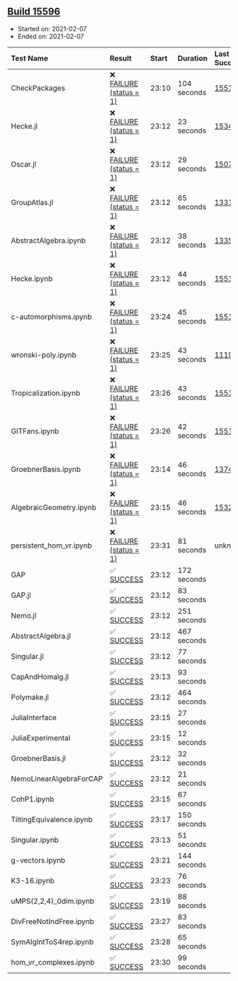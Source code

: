 ## [Build 15596](https://oscarci.mathematik.uni-kl.de/job/oscar/15596/)

* Started on: 2021-02-07
* Ended on: 2021-02-07

| Test Name    | Result | Start | Duration | Last Success | First Failure |
|:-------------|:-------|:------|:---------|:-------------|:--------------|
| CheckPackages | ❌ [FAILURE (status = 1)](https://oscarci.mathematik.uni-kl.de/job/oscar/15596/artifact/logs/build-15596/CheckPackages.log) | 23:10 | 104 seconds | [15514](https://oscarci.mathematik.uni-kl.de/job/oscar/15514/) | [15515](https://oscarci.mathematik.uni-kl.de/job/oscar/15515/) |
| Hecke.jl | ❌ [FAILURE (status = 1)](https://oscarci.mathematik.uni-kl.de/job/oscar/15596/artifact/logs/build-15596/Hecke.jl.log) | 23:12 | 23 seconds | [15344](https://oscarci.mathematik.uni-kl.de/job/oscar/15344/) | [15348](https://oscarci.mathematik.uni-kl.de/job/oscar/15348/) |
| Oscar.jl | ❌ [FAILURE (status = 1)](https://oscarci.mathematik.uni-kl.de/job/oscar/15596/artifact/logs/build-15596/Oscar.jl.log) | 23:12 | 29 seconds | [15079](https://oscarci.mathematik.uni-kl.de/job/oscar/15079/) | [15080](https://oscarci.mathematik.uni-kl.de/job/oscar/15080/) |
| GroupAtlas.jl | ❌ [FAILURE (status = 1)](https://oscarci.mathematik.uni-kl.de/job/oscar/15596/artifact/logs/build-15596/GroupAtlas.jl.log) | 23:12 | 65 seconds | [13311](https://oscarci.mathematik.uni-kl.de/job/oscar/13311/) | [13312](https://oscarci.mathematik.uni-kl.de/job/oscar/13312/) |
| AbstractAlgebra.ipynb | ❌ [FAILURE (status = 1)](https://oscarci.mathematik.uni-kl.de/job/oscar/15596/artifact/logs/build-15596/AbstractAlgebra.ipynb.log) | 23:12 | 38 seconds | [13355](https://oscarci.mathematik.uni-kl.de/job/oscar/13355/) | [13356](https://oscarci.mathematik.uni-kl.de/job/oscar/13356/) |
| Hecke.ipynb | ❌ [FAILURE (status = 1)](https://oscarci.mathematik.uni-kl.de/job/oscar/15596/artifact/logs/build-15596/Hecke.ipynb.log) | 23:12 | 44 seconds | [15514](https://oscarci.mathematik.uni-kl.de/job/oscar/15514/) | [15515](https://oscarci.mathematik.uni-kl.de/job/oscar/15515/) |
| c-automorphisms.ipynb | ❌ [FAILURE (status = 1)](https://oscarci.mathematik.uni-kl.de/job/oscar/15596/artifact/logs/build-15596/c-automorphisms.ipynb.log) | 23:24 | 45 seconds | [15514](https://oscarci.mathematik.uni-kl.de/job/oscar/15514/) | [15515](https://oscarci.mathematik.uni-kl.de/job/oscar/15515/) |
| wronski-poly.ipynb | ❌ [FAILURE (status = 1)](https://oscarci.mathematik.uni-kl.de/job/oscar/15596/artifact/logs/build-15596/wronski-poly.ipynb.log) | 23:25 | 43 seconds | [11192](https://oscarci.mathematik.uni-kl.de/job/oscar/11192/) | [11193](https://oscarci.mathematik.uni-kl.de/job/oscar/11193/) |
| Tropicalization.ipynb | ❌ [FAILURE (status = 1)](https://oscarci.mathematik.uni-kl.de/job/oscar/15596/artifact/logs/build-15596/Tropicalization.ipynb.log) | 23:26 | 43 seconds | [15514](https://oscarci.mathematik.uni-kl.de/job/oscar/15514/) | [15515](https://oscarci.mathematik.uni-kl.de/job/oscar/15515/) |
| GITFans.ipynb | ❌ [FAILURE (status = 1)](https://oscarci.mathematik.uni-kl.de/job/oscar/15596/artifact/logs/build-15596/GITFans.ipynb.log) | 23:26 | 42 seconds | [15514](https://oscarci.mathematik.uni-kl.de/job/oscar/15514/) | [15515](https://oscarci.mathematik.uni-kl.de/job/oscar/15515/) |
| GroebnerBasis.ipynb | ❌ [FAILURE (status = 1)](https://oscarci.mathematik.uni-kl.de/job/oscar/15596/artifact/logs/build-15596/GroebnerBasis.ipynb.log) | 23:14 | 46 seconds | [13748](https://oscarci.mathematik.uni-kl.de/job/oscar/13748/) | [13749](https://oscarci.mathematik.uni-kl.de/job/oscar/13749/) |
| AlgebraicGeometry.ipynb | ❌ [FAILURE (status = 1)](https://oscarci.mathematik.uni-kl.de/job/oscar/15596/artifact/logs/build-15596/AlgebraicGeometry.ipynb.log) | 23:15 | 46 seconds | [15322](https://oscarci.mathematik.uni-kl.de/job/oscar/15322/) | [15323](https://oscarci.mathematik.uni-kl.de/job/oscar/15323/) |
| persistent_hom_vr.ipynb | ❌ [FAILURE (status = 1)](https://oscarci.mathematik.uni-kl.de/job/oscar/15596/artifact/logs/build-15596/persistent_hom_vr.ipynb.log) | 23:31 | 81 seconds | unknown | unknown |
| GAP | ✅ [SUCCESS](https://oscarci.mathematik.uni-kl.de/job/oscar/15596/artifact/logs/build-15596/GAP.log) | 23:12 | 172 seconds |  |  |
| GAP.jl | ✅ [SUCCESS](https://oscarci.mathematik.uni-kl.de/job/oscar/15596/artifact/logs/build-15596/GAP.jl.log) | 23:12 | 83 seconds |  |  |
| Nemo.jl | ✅ [SUCCESS](https://oscarci.mathematik.uni-kl.de/job/oscar/15596/artifact/logs/build-15596/Nemo.jl.log) | 23:12 | 251 seconds |  |  |
| AbstractAlgebra.jl | ✅ [SUCCESS](https://oscarci.mathematik.uni-kl.de/job/oscar/15596/artifact/logs/build-15596/AbstractAlgebra.jl.log) | 23:12 | 467 seconds |  |  |
| Singular.jl | ✅ [SUCCESS](https://oscarci.mathematik.uni-kl.de/job/oscar/15596/artifact/logs/build-15596/Singular.jl.log) | 23:12 | 77 seconds |  |  |
| CapAndHomalg.jl | ✅ [SUCCESS](https://oscarci.mathematik.uni-kl.de/job/oscar/15596/artifact/logs/build-15596/CapAndHomalg.jl.log) | 23:13 | 93 seconds |  |  |
| Polymake.jl | ✅ [SUCCESS](https://oscarci.mathematik.uni-kl.de/job/oscar/15596/artifact/logs/build-15596/Polymake.jl.log) | 23:12 | 464 seconds |  |  |
| JuliaInterface | ✅ [SUCCESS](https://oscarci.mathematik.uni-kl.de/job/oscar/15596/artifact/logs/build-15596/JuliaInterface.log) | 23:15 | 27 seconds |  |  |
| JuliaExperimental | ✅ [SUCCESS](https://oscarci.mathematik.uni-kl.de/job/oscar/15596/artifact/logs/build-15596/JuliaExperimental.log) | 23:15 | 12 seconds |  |  |
| GroebnerBasis.jl | ✅ [SUCCESS](https://oscarci.mathematik.uni-kl.de/job/oscar/15596/artifact/logs/build-15596/GroebnerBasis.jl.log) | 23:12 | 32 seconds |  |  |
| NemoLinearAlgebraForCAP | ✅ [SUCCESS](https://oscarci.mathematik.uni-kl.de/job/oscar/15596/artifact/logs/build-15596/NemoLinearAlgebraForCAP.log) | 23:12 | 21 seconds |  |  |
| CohP1.ipynb | ✅ [SUCCESS](https://oscarci.mathematik.uni-kl.de/job/oscar/15596/artifact/logs/build-15596/CohP1.ipynb.log) | 23:15 | 67 seconds |  |  |
| TiltingEquivalence.ipynb | ✅ [SUCCESS](https://oscarci.mathematik.uni-kl.de/job/oscar/15596/artifact/logs/build-15596/TiltingEquivalence.ipynb.log) | 23:17 | 150 seconds |  |  |
| Singular.ipynb | ✅ [SUCCESS](https://oscarci.mathematik.uni-kl.de/job/oscar/15596/artifact/logs/build-15596/Singular.ipynb.log) | 23:13 | 51 seconds |  |  |
| g-vectors.ipynb | ✅ [SUCCESS](https://oscarci.mathematik.uni-kl.de/job/oscar/15596/artifact/logs/build-15596/g-vectors.ipynb.log) | 23:21 | 144 seconds |  |  |
| K3-16.ipynb | ✅ [SUCCESS](https://oscarci.mathematik.uni-kl.de/job/oscar/15596/artifact/logs/build-15596/K3-16.ipynb.log) | 23:23 | 76 seconds |  |  |
| uMPS(2,2,4)_0dim.ipynb | ✅ [SUCCESS](https://oscarci.mathematik.uni-kl.de/job/oscar/15596/artifact/logs/build-15596/uMPS-2-2-4-_0dim.ipynb.log) | 23:19 | 88 seconds |  |  |
| DivFreeNotIndFree.ipynb | ✅ [SUCCESS](https://oscarci.mathematik.uni-kl.de/job/oscar/15596/artifact/logs/build-15596/DivFreeNotIndFree.ipynb.log) | 23:27 | 83 seconds |  |  |
| SymAlgIntToS4rep.ipynb | ✅ [SUCCESS](https://oscarci.mathematik.uni-kl.de/job/oscar/15596/artifact/logs/build-15596/SymAlgIntToS4rep.ipynb.log) | 23:28 | 65 seconds |  |  |
| hom_vr_complexes.ipynb | ✅ [SUCCESS](https://oscarci.mathematik.uni-kl.de/job/oscar/15596/artifact/logs/build-15596/hom_vr_complexes.ipynb.log) | 23:30 | 99 seconds |  |  |
